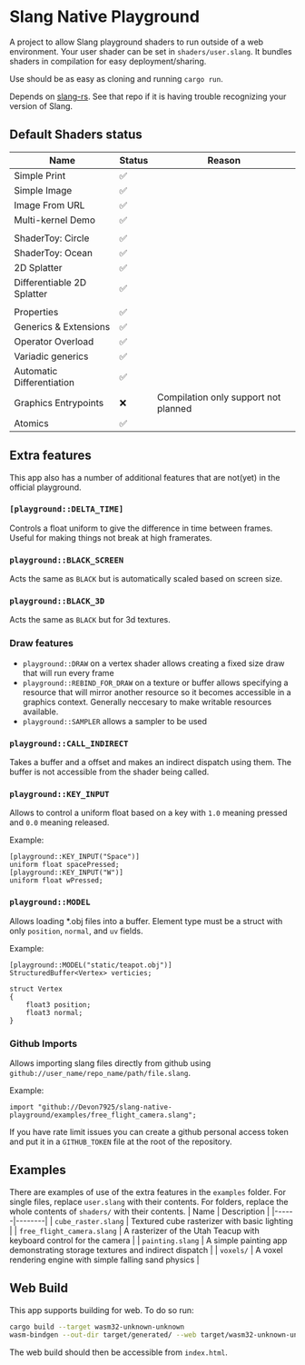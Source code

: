 # Slang Native Playground

A project to allow Slang playground shaders to run outside of a web environment. Your user shader can be set in `shaders/user.slang`. It bundles shaders in compilation for easy deployment/sharing.

Use should be as easy as cloning and running `cargo run`.

Depends on [slang-rs](https://github.com/FloatyMonkey/slang-rs). See that repo if it is having trouble recognizing your version of Slang.

## Default Shaders status

| Name | Status | Reason |
|------|--------|--------|
| Simple Print | ✅ | |
| Simple Image | ✅ | |
| Image From URL | ✅ | |
| Multi-kernel Demo | ✅ | |
| | | |
| ShaderToy: Circle | ✅ | |
| ShaderToy: Ocean | ✅ | |
| 2D Splatter | ✅ | |
| Differentiable 2D Splatter | ✅ | |
| | | |
| Properties | ✅ | |
| Generics & Extensions | ✅ | |
| Operator Overload | ✅ | |
| Variadic generics | ✅ | |
| Automatic Differentiation | ✅ | |
| Graphics Entrypoints | ❌ | Compilation only support not planned |
| Atomics | ✅ | |





## Extra features

This app also has a number of additional features that are not(yet) in the official playground.

### `[playground::DELTA_TIME]`
Controls a float uniform to give the difference in time between frames. Useful for making things not break at high framerates.

### `playground::BLACK_SCREEN`

Acts the same as `BLACK` but is automatically scaled based on screen size.

### `playground::BLACK_3D`

Acts the same as `BLACK` but for 3d textures.

### Draw features

* `playground::DRAW` on a vertex shader allows creating a fixed size draw that will run every frame
* `playground::REBIND_FOR_DRAW` on a texture or buffer allows specifying a resource that will mirror another resource so it becomes accessible in a graphics context. Generally neccesary to make writable resources available.
* `playground::SAMPLER` allows a sampler to be used

### `playground::CALL_INDIRECT`

Takes a buffer and a offset and makes an indirect dispatch using them. The buffer is not accessible from the shader being called.

### `playground::KEY_INPUT`

Allows to control a uniform float based on a key with `1.0` meaning pressed and `0.0` meaning released.

Example:
```slang
[playground::KEY_INPUT("Space")]
uniform float spacePressed;
[playground::KEY_INPUT("W")] 
uniform float wPressed;
```

### `playground::MODEL`

Allows loading *.obj files into a buffer. Element type must be a struct with only `position`, `normal`, and `uv` fields.

Example:

```slang
[playground::MODEL("static/teapot.obj")]
StructuredBuffer<Vertex> verticies;

struct Vertex
{
    float3 position;
    float3 normal;
}
```

### Github Imports

Allows importing slang files directly from github using `github://user_name/repo_name/path/file.slang`.

Example:

```slang
import "github://Devon7925/slang-native-playground/examples/free_flight_camera.slang";
```

If you have rate limit issues you can create a github personal access token and put it in a `GITHUB_TOKEN` file at the root of the repository.

## Examples

There are examples of use of the extra features in the `examples` folder. For single files, replace `user.slang` with their contents. For folders, replace the whole contents of `shaders/` with their contents.
| Name | Description |
|------|--------|
| `cube_raster.slang` | Textured cube rasterizer with basic lighting |
| `free_flight_camera.slang` | A rasterizer of the Utah Teacup with keyboard control for the camera |
| `painting.slang` | A simple painting app demonstrating storage textures and indirect dispatch |
| `voxels/` | A voxel rendering engine with simple falling sand physics |

## Web Build

This app supports building for web. To do so run:

```bash
cargo build --target wasm32-unknown-unknown
wasm-bindgen --out-dir target/generated/ --web target/wasm32-unknown-unknown/debug/slang-native-playground.wasm 
```

The web build should then be accessible from `index.html`.


